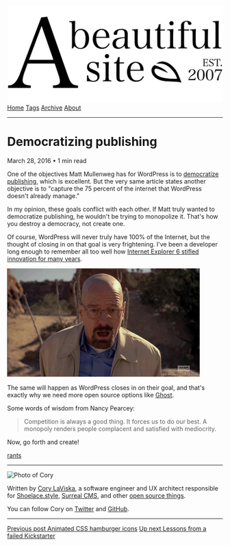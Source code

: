 <a href="../../index.html" class="header-link"><img src="../../images/logos/wordmark.svg" alt="A Beautiful Site" class="wordmark" /></a> <a href="../../index.html" class="nav-item">Home</a> <a href="../../tags/index.html" class="nav-item">Tags</a> <a href="../index.html" class="nav-item">Archive</a> <a href="../../about/index.html" class="nav-item">About</a>

------------------------------------------------------------------------

Democratizing publishing
========================

March 28, 2016 • 1 min read

One of the objectives Matt Mullenweg has for WordPress is to [democratize publishing](http://www.inc.com/glenn-leibowitz/meet-the-ceo-running-a-billion-dollar-company-with-no-offices-or-email.html), which is excellent. But the very same article states another objective is to "capture the 75 percent of the internet that WordPress doesn't already manage."

In my opinion, these goals conflict with each other. If Matt truly wanted to democratize publishing, he wouldn't be trying to monopolize it. That's how you destroy a democracy, not create one.

Of course, WordPress will never truly have 100% of the Internet, but the thought of closing in on that goal is very frightening. I've been a developer long enough to remember all too well how [Internet Explorer 6 stifled innovation for many years](http://mashable.com/2009/07/16/ie6-must-die/).

![Walter White Frightened](../../images/breaking-bad-frightened.gif)

The same will happen as WordPress closes in on their goal, and that's exactly why we need more open source options like [Ghost](https://ghost.org/).

Some words of wisdom from Nancy Pearcey:

> Competition is always a good thing. It forces us to do our best. A monopoly renders people complacent and satisfied with mediocrity.

Now, go forth and create!

<a href="../../tags/rants/index.html" class="post-tag">rants</a>

------------------------------------------------------------------------

<img src="http://0.gravatar.com/avatar/bf1b3b95fd5b096a3592247c29667b33?s=512" alt="Photo of Cory" class="avatar avatar-small" />

Written by [Cory LaViska](../../index-4.html), a software engineer and UX architect responsible for [Shoelace.style](https://shoelace.style/), [Surreal CMS](https://www.surrealcms.com/), and other [open source things](https://github.com/claviska).

You can follow Cory on [Twitter](https://twitter.com/bgooonz) and [GitHub](https://github.com/claviska).

------------------------------------------------------------------------

<a href="../animated-css-hamburger-icons/index.html" class="post-nav-previous"><span class="small">Previous post</span> Animated CSS hamburger icons</a> <a href="../lessons-from-a-failed-kickstarter/index.html" class="post-nav-next"><span class="small">Up next</span> Lessons from a failed Kickstarter</a>
